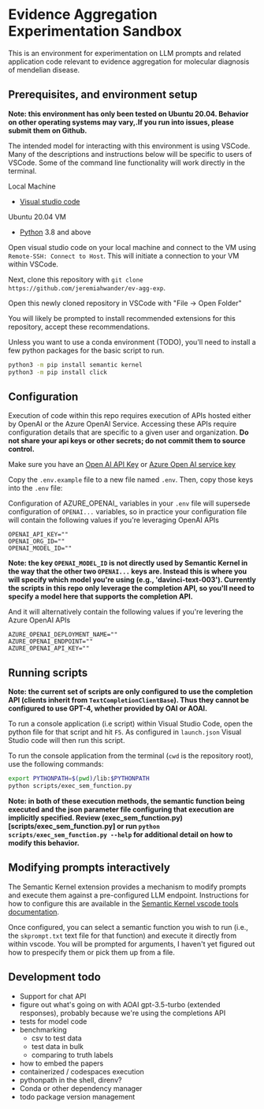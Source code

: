 # Evidence Aggregation Experimentation Sandbox

This is an environment for experimentation on LLM prompts and related application code relevant to evidence aggregation for molecular diagnosis of mendelian disease.

## Prerequisites, and environment setup

**Note: this environment has only been tested on Ubuntu 20.04. Behavior on other operating systems may vary,.If you run into issues, please submit them on Github.**

The intended model for interacting with this environment is using VSCode. Many of the descriptions and instructions below will be specific to users of VSCode. Some of the command line functionality will work directly in the terminal.

Local Machine
- [Visual studio code](todo)

Ubuntu 20.04 VM
- [Python](https://www.python.org/downloads/) 3.8 and above

Open visual studio code on your local machine and connect to the VM using `Remote-SSH: Connect to Host`. This will initiate a connection to your VM within VSCode.

Next, clone this repository with `git clone https://github.com/jeremiahwander/ev-agg-exp`.

Open this newly cloned repository in VSCode with "File -> Open Folder"

You will likely be prompted to install recommended extensions for this repository, accept these recommendations.

Unless you want to use a conda environment (TODO), you'll need to install a few python packages for the basic script to run.

```bash
python3 -m pip install semantic kernel
python3 -m pip install click
```

## Configuration

Execution of code within this repo requires execution of APIs hosted either by OpenAI or the Azure OpenAI Service. Accessing these APIs require configuration details that are specific to a given user and organization. **Do not share your api keys or other secrets; do not commit them to source control.**

Make sure you have an
[Open AI API Key](https://openai.com/api/) or
[Azure Open AI service key](https://learn.microsoft.com/azure/cognitive-services/openai/quickstart?pivots=rest-api)

Copy the `.env.example` file to a new file named `.env`. Then, copy those keys into the `.env` file:

Configuration of AZURE_OPENAI_ variables in your `.env` file will supersede configuration of `OPENAI...` variables, so in practice your configuration file will contain the following values if you're leveraging OpenAI APIs

```
OPENAI_API_KEY=""
OPENAI_ORG_ID=""
OPENAI_MODEL_ID=""
```

**Note: the key `OPENAI_MODEL_ID` is not directly used by Semantic Kernel in the way that the other two `OPENAI...` keys are. Instead this is where you will specify which model you're using (e.g., 'davinci-text-003'). Currently the scripts in this repo only leverage the completion API, so you'll need to specify a model here that supports the completion API.**

And it will alternatively contain the following values if you're levering the Azure OpenAI APIs

```
AZURE_OPENAI_DEPLOYMENT_NAME=""
AZURE_OPENAI_ENDPOINT=""
AZURE_OPENAI_API_KEY=""
```

## Running scripts

**Note: the current set of scripts are only configured to use the completion API (clients inherit from `TextCompletionClientBase`). Thus they cannot be configured to use GPT-4, whether provided by OAI or AOAI.**

To run a console application (i.e script) within Visual Studio Code, open the python file for that script and hit `F5`.
As configured in `launch.json` Visual Studio code will then run this script.

To run the console application from the terminal (`cwd` is the repository root), use the following commands:

```bash
export PYTHONPATH=$(pwd)/lib:$PYTHONPATH
python scripts/exec_sem_function.py
```

**Note: in both of these execution methods, the semantic function being executed and the json parameter file configuring that execution are implicitly specified. Review (exec_sem_function.py)[scripts/exec_sem_function.py] or run `python scripts/exec_sem_function.py --help` for additional detail on how to modify this behavior.**

## Modifying prompts interactively

The Semantic Kernel extension provides a mechanism to modify prompts and execute them against a pre-configured LLM endpoint. Instructions for how to configure this are available in the [Semantic Kernel vscode tools documentation](https://learn.microsoft.com/en-us/semantic-kernel/vs-code-tools/).

Once configured, you can select a semantic function you wish to run (i.e., the `skprompt.txt` text file for that function) and execute it directly from within vscode. You will be prompted for arguments, I haven't yet figured out how to prespecify them or pick them up from a file.

## Development todo

- Support for chat API
- figure out what's going on with AOAI gpt-3.5-turbo (extended responses), probably because we're using the completions API
- tests for model code
- benchmarking
  - csv to test data
  - test data in bulk
  - comparing to truth labels
- how to embed the papers
- containerized / codespaces execution
- pythonpath in the shell, direnv?
- Conda or other dependency manager
- todo package version management